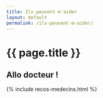 ```yaml
---
title: Ils peuvent m'aider
layout: default
permalink: /ils-peuvent-m-aider/
---
```


<h1>{{ page.title }}</h1>


<h2>Allo <span>docteur !</span></h2>


{% include recos-medecins.html %}